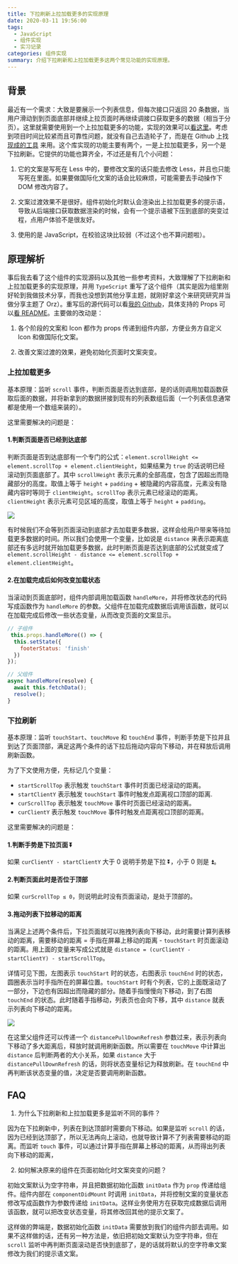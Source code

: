 ```yaml
---
title: 下拉刷新上拉加载更多的实现原理
date: 2020-03-11 19:56:00
tags:
  - JavaScript
  - 组件实现
  - 实习记录
categories: 组件实现
summary: 介绍下拉刷新和上拉加载更多这两个常见功能的实现原理。
---
```


## 背景

最近有一个需求：大致是要展示一个列表信息，但每次接口只返回 20 条数据，当用户滑动到到页面底部并继续上拉页面时再继续调接口获取更多的数据（相当于分页）。这里就需要使用到一个上拉加载更多的功能，实现的效果可以[看这里](https://broltes.github.io/react-touch-loader/)。考虑到项目时间比较紧而且可靠性问题，就没有自己去造轮子了，而是在 Github 上找[现成的工具](https://github.com/Broltes/react-touch-loader) 来用。这个库实现的功能主要有两个，一是上拉加载更多，另一个是下拉刷新。它提供的功能也算齐全，不过还是有几个小问题：

1. 它的文案是写死在 Less 中的，要修改文案的话只能去修改 Less，并且也只能写死在里面。如果要做国际化文案的话会比较麻烦，可能需要去手动操作下 DOM 修改内容了。

2. 文案过渡效果不是很好。组件初始化时默认会渲染出上拉加载更多的提示语，导致从后端接口获取数据渲染的时候，会有一个提示语被下压到底部的突变过程，点用户体验不是很友好。

3. 使用的是 JavaScript，在校验这块比较弱（不过这个也不算问题啦）。


## 原理解析

事后我去看了这个组件的实现源码以及其他一些参考资料，大致理解了下拉刷新和上拉加载更多的实现原理，并用 `TypeScript` 重写了这个组件（其实是因为组里刚好轮到我做技术分享，而我也没想到其他分享主题，就刚好拿这个来研究研究并当做分享主题了 Orz）。重写后的源代码可以看[我的 Github](https://github.com/DangoSky/pull-to-refresh/tree/master/src/components/pull-to-refresh)，具体支持的 Props 可以[看 README](https://github.com/DangoSky/pull-to-refresh/blob/master/README.md)。主要做的改动是：

1. 各个阶段的文案和 Icon 都作为 props 传递到组件内部，方便业务方自定义 Icon 和做国际化文案。

2. 改善文案过渡的效果，避免初始化页面时文案突变。

### 上拉加载更多

基本原理：监听 `scroll` 事件，判断页面是否达到底部，是的话则调用加载函数获取后面的数据，并将新拿到的数据拼接到现有的列表数组后面（一个列表信息通常都是使用一个数组来装的）。

这里需要解决的问题是：

#### 1.判断页面是否已经到达底部

判断页面是否到达底部有一个专门的公式：`element.scrollHeight <= element.scrollTop + element.clientHeight`，如果结果为 `true` 的话说明已经滚动到页面底部了。其中 `scrollHeight` 表示元素的全部高度，包含了因超出而隐藏部分的高度。取值上等于 `height` + `padding` + 被隐藏的内容高度，元素没有隐藏内容时等同于 `clientHeight`。`scrollTop` 表示元素已经滚动的距离。`clientHeight` 表示元素可见区域的高度，取值上等于 `height` + `padding`。

![](./1.png)

有时候我们不会等到页面滚动到底部才去加载更多数据，这样会给用户带来等待加载更多数据的时间。所以我们会使用一个变量，比如说是 `distance` 来表示距离底部还有多远时就开始加载更多数据，此时判断页面是否达到底部的公式就变成了 `element.scrollHeight - distance <= element.scrollTop + element.clientHeight`。

#### 2.在加载完成后如何改变加载状态

当滚动到页面底部时，组件内部调用加载函数 `handleMore`，并将修改状态的代码写成函数作为 `handleMore` 的参数。父组件在加载完成数据后调用该函数，就可以在加载完成后修改一些状态变量，从而改变页面的文案显示。

```js
// 子组件
 this.props.handleMore(() => {
  this.setState({
    footerStatus: 'finish'
  })
});

// 父组件
async handleMore(resolve) {
  await this.fetchData();
  resolve();
}
```

### 下拉刷新

基本原理：监听 `touchStart`、`touchMove` 和 `touchEnd` 事件，判断手势是下拉并且到达了页面顶部，满足这两个条件的话下拉后拖动内容向下移动，并在释放后调用刷新函数。

为了下文使用方便，先标记几个变量：

- `startScrollTop` 表示触发 `touchStart` 事件时页面已经滚动的距离。
- `startClientY` 表示触发 `touchStart` 事件时触发点距离视口顶部的距离.
- `curScrollTop` 表示触发 `touchMove` 事件时页面已经滚动的距离。
- `curClientY` 表示触发 `touchMove` 事件时触发点距离视口顶部的距离。

这里需要解决的问题是：

#### 1.判断手势是下拉页面 ⏬

如果 `curClientY - startClientY` 大于 0 说明手势是下拉 ⏬，小于 0 则是 ⏫。

#### 2.判断页面此时是否位于顶部

如果 `curScrollTop ≤ 0`，则说明此时没有页面滚动，是处于顶部的。

#### 3.拖动列表下拉移动的距离

当满足上述两个条件后，下拉页面就可以拖拽列表向下移动，此时需要计算列表移动的距离，需要移动的距离 = 手指在屏幕上移动的距离 - `touchStart` 时页面滚动的距离。用上面的变量来写成公式就是 `distance = (curClientY - startClientY) - startScrollTop`。

详情可见下图，左图表示 `touchStart` 时的状态，右图表示 `touchEnd` 时的状态，圆圈表示当时手指所在的屏幕位置。`touchStart` 时有个列表，它的上面既滚动了一部分，下边也有因超出而隐藏的部分。随着手指慢慢向下移动，到了右图 `touchEnd` 的状态。此时随着手指移动，列表页也会向下移，其中 `distance` 就表示列表向下移动的距离。

![](2.png)

在这里父组件还可以传递一个 `distancePullDownRefresh` 参数过来，表示列表向下移动了多大距离后，释放时就调用刷新函数。所以需要在 `touchMove` 中计算出 `distance` 后判断两者的大小关系，如果 `distance` 大于 `distancePullDownRefresh` 的话，则将状态变量标记为释放刷新。在 `touchEnd` 中再判断该状态变量的值，决定是否要调用刷新函数。


## FAQ

1. 为什么下拉刷新和上拉加载更多是监听不同的事件？

因为在下拉刷新中，列表在到达顶部时需要向下移动。如果是监听 `scroll` 的话，因为已经到达顶部了，所以无法再向上滚动，也就导致计算不了列表需要移动的距离。而监听 `touch` 事件，可以通过计算手指在屏幕上移动的距离，从而得出列表向下移动的距离，


2. 如何解决原来的组件在页面初始化时文案突变的问题？

初始文案默认为空字符串，并且把数据初始化函数 `initData` 作为 `prop` 传递给组件。组件内部在 `componentDidMount` 时调用 `initData`，并将控制文案的变量状态修改写成函数作为参数传递给 `initData`。这样业务使用方在获取完成数据后调用该函数，就可以把改变状态变量，将其修改回其他的提示文案了。

这样做的弊端是，数据初始化函数 `initData` 需要放到我们的组件内部去调用。如果不这样做的话，还有另一种方法是，依旧把初始文案默认为空字符串，但在 `scroll` 监听中再判断页面滚动是否快到底部了，是的话就将默认的空字符串文案修改为我们的提示语文案。

